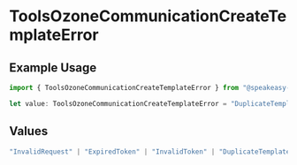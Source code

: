 # ToolsOzoneCommunicationCreateTemplateError

## Example Usage

```typescript
import { ToolsOzoneCommunicationCreateTemplateError } from "@speakeasy-api/bluesky/models/errors";

let value: ToolsOzoneCommunicationCreateTemplateError = "DuplicateTemplateName";
```

## Values

```typescript
"InvalidRequest" | "ExpiredToken" | "InvalidToken" | "DuplicateTemplateName"
```